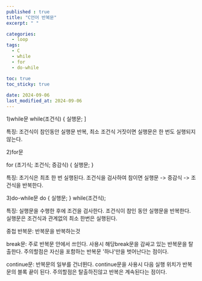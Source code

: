 ```yaml
---
published : true
title: "C언어 반복문"
excerpt: " "

categories:
  - loop
tags:
  - C
  - while
  - for
  - do-while

toc: true
toc_sticky: true
 
date: 2024-09-06
last_modified_at: 2024-09-06
---
```

1)while문
while(조건식)
{
    실행문;
]

특징: 조건식이 참인동안 실행문 반복, 최소 조건식 거짓이면 실행문은 한 번도 실행되지 않는다.

2)for문

for (초기식; 조건식; 증감식)
{
    실행문;
}

특징: 초기식은 최초 한 번 실행된다. 조건식을 검사하여 참이면 실행문 -> 증감식 -> 조건식을 반복한다.

3)do-while문
do
{
    실행문;
} while(조건식);

특징: 실행문을 수행한 후에 조건을 검사한다. 조건식이 참인 동안 실행문을 반복한다. 실행문은 조건식과 관계없의 최소 한번은 실행된다.


중첩 반복문: 반복문을 반복하는것

break문: 주로 반복문 안에서 쓰인다. 사용시 해당break문을 감싸고 있는 반복문을 탈출한다. 주의할점은 자신을 포함하는 반복문 '하나'만을 벗어난다는 점이다.

continue문: 반복문의 일부를 건너뛴다. continue문을 사용시 다음 실행 위치가 반복문의 블록 끝이 된다. 주의할점은 탈출하진않고 반복은 계속된다는 점이다.
